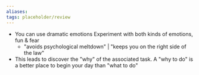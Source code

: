 ```yaml
---
aliases: 
tags: placeholder/review 
---
```


-   You can use dramatic emotions Experiment with both kinds of emotions, fun & fear
    -   "avoids psychological meltdown" | "keeps you on the right side of the law"
-   This leads to discover the "why" of the associated task. A "why to do" is a better place to begin your day than "what to do" 